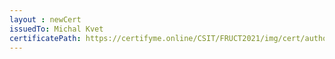 ```yaml
--- 
layout : newCert 
issuedTo: Michal Kvet 
certificatePath: https://certifyme.online/CSIT/FRUCT2021/img/cert/author/MichalKvet_323d3.png
--- 
```

